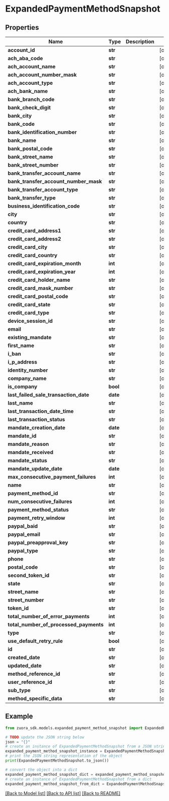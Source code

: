 # ExpandedPaymentMethodSnapshot


## Properties

Name | Type | Description | Notes
------------ | ------------- | ------------- | -------------
**account_id** | **str** |  | [optional] 
**ach_aba_code** | **str** |  | [optional] 
**ach_account_name** | **str** |  | [optional] 
**ach_account_number_mask** | **str** |  | [optional] 
**ach_account_type** | **str** |  | [optional] 
**ach_bank_name** | **str** |  | [optional] 
**bank_branch_code** | **str** |  | [optional] 
**bank_check_digit** | **str** |  | [optional] 
**bank_city** | **str** |  | [optional] 
**bank_code** | **str** |  | [optional] 
**bank_identification_number** | **str** |  | [optional] 
**bank_name** | **str** |  | [optional] 
**bank_postal_code** | **str** |  | [optional] 
**bank_street_name** | **str** |  | [optional] 
**bank_street_number** | **str** |  | [optional] 
**bank_transfer_account_name** | **str** |  | [optional] 
**bank_transfer_account_number_mask** | **str** |  | [optional] 
**bank_transfer_account_type** | **str** |  | [optional] 
**bank_transfer_type** | **str** |  | [optional] 
**business_identification_code** | **str** |  | [optional] 
**city** | **str** |  | [optional] 
**country** | **str** |  | [optional] 
**credit_card_address1** | **str** |  | [optional] 
**credit_card_address2** | **str** |  | [optional] 
**credit_card_city** | **str** |  | [optional] 
**credit_card_country** | **str** |  | [optional] 
**credit_card_expiration_month** | **int** |  | [optional] 
**credit_card_expiration_year** | **int** |  | [optional] 
**credit_card_holder_name** | **str** |  | [optional] 
**credit_card_mask_number** | **str** |  | [optional] 
**credit_card_postal_code** | **str** |  | [optional] 
**credit_card_state** | **str** |  | [optional] 
**credit_card_type** | **str** |  | [optional] 
**device_session_id** | **str** |  | [optional] 
**email** | **str** |  | [optional] 
**existing_mandate** | **str** |  | [optional] 
**first_name** | **str** |  | [optional] 
**i_ban** | **str** |  | [optional] 
**i_p_address** | **str** |  | [optional] 
**identity_number** | **str** |  | [optional] 
**company_name** | **str** |  | [optional] 
**is_company** | **bool** |  | [optional] 
**last_failed_sale_transaction_date** | **date** |  | [optional] 
**last_name** | **str** |  | [optional] 
**last_transaction_date_time** | **str** |  | [optional] 
**last_transaction_status** | **str** |  | [optional] 
**mandate_creation_date** | **date** |  | [optional] 
**mandate_id** | **str** |  | [optional] 
**mandate_reason** | **str** |  | [optional] 
**mandate_received** | **str** |  | [optional] 
**mandate_status** | **str** |  | [optional] 
**mandate_update_date** | **date** |  | [optional] 
**max_consecutive_payment_failures** | **int** |  | [optional] 
**name** | **str** |  | [optional] 
**payment_method_id** | **str** |  | [optional] 
**num_consecutive_failures** | **int** |  | [optional] 
**payment_method_status** | **str** |  | [optional] 
**payment_retry_window** | **int** |  | [optional] 
**paypal_baid** | **str** |  | [optional] 
**paypal_email** | **str** |  | [optional] 
**paypal_preapproval_key** | **str** |  | [optional] 
**paypal_type** | **str** |  | [optional] 
**phone** | **str** |  | [optional] 
**postal_code** | **str** |  | [optional] 
**second_token_id** | **str** |  | [optional] 
**state** | **str** |  | [optional] 
**street_name** | **str** |  | [optional] 
**street_number** | **str** |  | [optional] 
**token_id** | **str** |  | [optional] 
**total_number_of_error_payments** | **int** |  | [optional] 
**total_number_of_processed_payments** | **int** |  | [optional] 
**type** | **str** |  | [optional] 
**use_default_retry_rule** | **bool** |  | [optional] 
**id** | **str** |  | [optional] 
**created_date** | **str** |  | [optional] 
**updated_date** | **str** |  | [optional] 
**method_reference_id** | **str** |  | [optional] 
**user_reference_id** | **str** |  | [optional] 
**sub_type** | **str** |  | [optional] 
**method_specific_data** | **str** |  | [optional] 

## Example

```python
from zuora_sdk.models.expanded_payment_method_snapshot import ExpandedPaymentMethodSnapshot

# TODO update the JSON string below
json = "{}"
# create an instance of ExpandedPaymentMethodSnapshot from a JSON string
expanded_payment_method_snapshot_instance = ExpandedPaymentMethodSnapshot.from_json(json)
# print the JSON string representation of the object
print(ExpandedPaymentMethodSnapshot.to_json())

# convert the object into a dict
expanded_payment_method_snapshot_dict = expanded_payment_method_snapshot_instance.to_dict()
# create an instance of ExpandedPaymentMethodSnapshot from a dict
expanded_payment_method_snapshot_from_dict = ExpandedPaymentMethodSnapshot.from_dict(expanded_payment_method_snapshot_dict)
```
[[Back to Model list]](../README.md#documentation-for-models) [[Back to API list]](../README.md#documentation-for-api-endpoints) [[Back to README]](../README.md)


